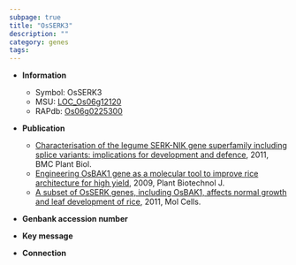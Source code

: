 ```yaml
---
subpage: true
title: "OsSERK3"
description: ""
category: genes
tags: 
---
```


* **Information**  
    + Symbol: OsSERK3  
    + MSU: [LOC_Os06g12120](http://rice.plantbiology.msu.edu/cgi-bin/ORF_infopage.cgi?orf=LOC_Os06g12120)  
    + RAPdb: [Os06g0225300](http://rapdb.dna.affrc.go.jp/viewer/gbrowse_details/irgsp1?name=Os06g0225300)  

* **Publication**  
    + [Characterisation of the legume SERK-NIK gene superfamily including splice variants: implications for development and defence](http://www.ncbi.nlm.nih.gov/pubmed?term=Characterisation+of+the+legume+SERK-NIK+gene+superfamily+including+splice+variants:+implications+for+development+and+defence%5BTitle%5D), 2011, BMC Plant Biol.
    + [Engineering OsBAK1 gene as a molecular tool to improve rice architecture for high yield](http://www.ncbi.nlm.nih.gov/pubmed?term=Engineering+OsBAK1+gene+as+a+molecular+tool+to+improve+rice+architecture+for+high+yield%5BTitle%5D), 2009, Plant Biotechnol J.
    + [A subset of OsSERK genes, including OsBAK1, affects normal growth and leaf development of rice](http://www.ncbi.nlm.nih.gov/pubmed?term=A+subset+of+OsSERK+genes,+including+OsBAK1,+affects+normal+growth+and+leaf+development+of+rice%5BTitle%5D), 2011, Mol Cells.

* **Genbank accession number**  

* **Key message**  

* **Connection**  



